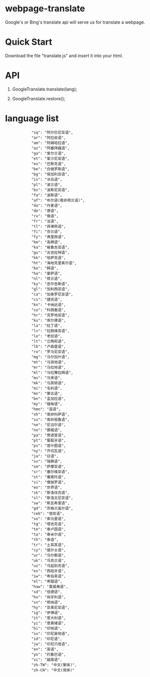 # webpage-translate
Google's or Bing's translate api will serve us for translate a webpage.

# Quick Start
Download the file "translate.js" and insert it into your html.

# API

1.  GoogleTranslate.translate(lang);

2.  GoogleTranslate.restore();

# language list
                "sq": "阿尔巴尼亚语",
                "ar": "阿拉伯语",
                "am": "阿姆哈拉语",
                "az": "阿塞拜疆语",
                "ga": "爱尔兰语",
                "et": "爱沙尼亚语",
                "eu": "巴斯克语",
                "be": "白俄罗斯语",
                "bg": "保加利亚语",
                "is": "冰岛语",
                "pl": "波兰语",
                "bs": "波斯尼亚语",
                "fa": "波斯语",
                "af": "布尔语(南非荷兰语)",
                "da": "丹麦语",
                "de": "德语",
                "ru": "俄语",
                "fr": "法语",
                "tl": "菲律宾语",
                "fi": "芬兰语",
                "fy": "弗里西语",
                "km": "高棉语",
                "ka": "格鲁吉亚语",
                "gu": "古吉拉特语",
                "kk": "哈萨克语",
                "ht": "海地克里奥尔语",
                "ko": "韩语",
                "ha": "豪萨语",
                "nl": "荷兰语",
                "ky": "吉尔吉斯语",
                "gl": "加利西亚语",
                "ca": "加泰罗尼亚语",
                "cs": "捷克语",
                "kn": "卡纳达语",
                "co": "科西嘉语",
                "hr": "克罗地亚语",
                "ku": "库尔德语",
                "la": "拉丁语",
                "lv": "拉脱维亚语",
                "lo": "老挝语",
                "lt": "立陶宛语",
                "lb": "卢森堡语",
                "ro": "罗马尼亚语",
                "mg": "马尔加什语",
                "mt": "马耳他语",
                "mr": "马拉地语",
                "ml": "马拉雅拉姆语",
                "ms": "马来语",
                "mk": "马其顿语",
                "mi": "毛利语",
                "mn": "蒙古语",
                "bn": "孟加拉语",
                "my": "缅甸语",
                "hmn": "苗语",
                "xh": "南非科萨语",
                "zu": "南非祖鲁语",
                "ne": "尼泊尔语",
                "no": "挪威语",
                "pa": "旁遮普语",
                "pt": "葡萄牙语",
                "ps": "普什图语",
                "ny": "齐切瓦语",
                "ja": "日语",
                "sv": "瑞典语",
                "sm": "萨摩亚语",
                "sr": "塞尔维亚语",
                "st": "塞索托语",
                "si": "僧伽罗语",
                "eo": "世界语",
                "sk": "斯洛伐克语",
                "sl": "斯洛文尼亚语",
                "sw": "斯瓦希里语",
                "gd": "苏格兰盖尔语",
                "ceb": "宿务语",
                "so": "索马里语",
                "tg": "塔吉克语",
                "te": "泰卢固语",
                "ta": "泰米尔语",
                "th": "泰语",
                "tr": "土耳其语",
                "cy": "威尔士语",
                "ur": "乌尔都语",
                "uk": "乌克兰语",
                "uz": "乌兹别克语",
                "es": "西班牙语",
                "iw": "希伯来语",
                "el": "希腊语",
                "haw": "夏威夷语",
                "sd": "信德语",
                "hu": "匈牙利语",
                "sn": "修纳语",
                "hy": "亚美尼亚语",
                "ig": "伊博语",
                "it": "意大利语",
                "yi": "意第绪语",
                "hi": "印地语",
                "su": "印尼巽他语",
                "id": "印尼语",
                "jw": "印尼爪哇语",
                "en": "英语",
                "yo": "约鲁巴语",
                "vi": "越南语",
                "zh-TW": "中文(繁体)",
                "zh-CN": "中文(简体)"
                
                
                
                
